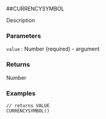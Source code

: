 ##CURRENCYSYMBOL

Description

### Parameters
`value` : Number (required) - argument

### Returns
Number

### Examples
```
// returns VALUE
CURRENCYSYMBOL()
```